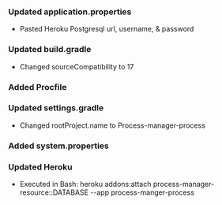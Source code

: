 ### Updated application.properties

- Pasted Heroku Postgresql url, username, & password

### Updated build.gradle

- Changed sourceCompatibility to 17

### Added Procfile

### Updated settings.gradle

- Changed rootProject.name to Process-manager-process

### Added system.properties

### Updated Heroku

- Executed in Bash: heroku addons:attach process-manager-resource::DATABASE --app process-manger-process